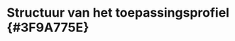 # Structuur van het toepassingsprofiel {#3F9A775E}
<section data-include-format='markdown' data-include='008-DCAT_als_universeel_vocabulaire.md'/>
  
<section data-include-format='markdown' data-include='009-Overzicht_Klassen.md'/>
<section data-include-format='markdown' data-include='010-Optionaliteit.md'/>
<section data-include-format='markdown' data-include='011-Waardelijsten.md'/>
<section data-include-format='markdown' data-include='013-Omschrijving_eigenschappen.md'/>
<section data-include-format='markdown' data-include='014-Ondersteuning_voor_meertaligheid.md'/>
